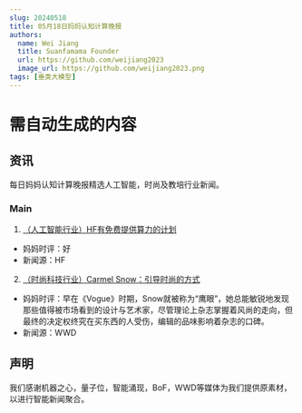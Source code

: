 ```yaml
---
slug: 20240518
title: 05月18日妈妈认知计算晚报
authors:
  name: Wei Jiang
  title: Suanfamama Founder
  url: https://github.com/weijiang2023
  image_url: https://github.com/weijiang2023.png
tags: [垂类大模型]
---
```


# 需自动生成的内容
## 资讯
每日妈妈认知计算晚报精选人工智能，时尚及教培行业新闻。

### Main

1. [（人工智能行业）HF有免费提供算力的计划](https://www.ithome.com/0/768/538.htm)
* 妈妈时评：好
* 新闻源：HF

2. [（时尚科技行业）Carmel Snow：引导时尚的方式](https://mp.weixin.qq.com/s/BkWPonW66Vd7GYuW5nFGJw)
* 妈妈时评：早在《Vogue》时期，Snow就被称为“鹰眼”，她总能敏锐地发现那些值得被市场看到的设计与艺术家，尽管理论上杂志掌握着风尚的走向，但最终的决定权终究在买东西的人受伤，编辑的品味影响着杂志的口碑。
* 新闻源：WWD

## 声明

我们感谢机器之心，量子位，智能涌现，BoF，WWD等媒体为我们提供原素材，以进行智能新闻聚合。